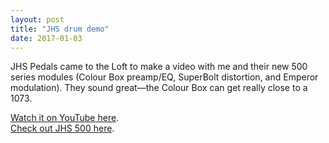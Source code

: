 ```yaml
---
layout: post
title: "JHS drum demo"
date: 2017-01-03
---
```

JHS Pedals came to the Loft to make a video with me and their new 500 series modules (Colour Box preamp/EQ, SuperBolt distortion, and Emperor modulation). They sound great—the Colour Box can get really close to a 1073.

[Watch it on YouTube here](https://www.youtube.com/watch?v=0L0m37X-I-0).  
[Check out JHS 500 here](https://www.jhspedals.com/products/500-series/).